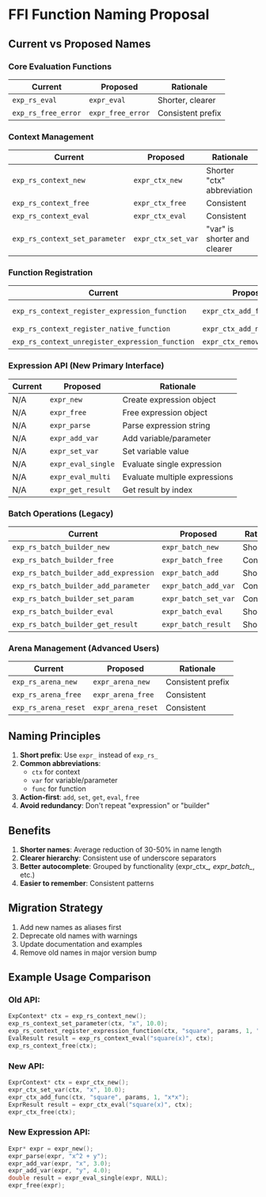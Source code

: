 # FFI Function Naming Proposal

## Current vs Proposed Names

### Core Evaluation Functions
| Current | Proposed | Rationale |
|---------|----------|-----------|
| `exp_rs_eval` | `expr_eval` | Shorter, clearer |
| `exp_rs_free_error` | `expr_free_error` | Consistent prefix |

### Context Management
| Current | Proposed | Rationale |
|---------|----------|-----------|
| `exp_rs_context_new` | `expr_ctx_new` | Shorter "ctx" abbreviation |
| `exp_rs_context_free` | `expr_ctx_free` | Consistent |
| `exp_rs_context_eval` | `expr_ctx_eval` | Consistent |
| `exp_rs_context_set_parameter` | `expr_ctx_set_var` | "var" is shorter and clearer |

### Function Registration
| Current | Proposed | Rationale |
|---------|----------|-----------|
| `exp_rs_context_register_expression_function` | `expr_ctx_add_func` | Much shorter |
| `exp_rs_context_register_native_function` | `expr_ctx_add_native_func` | Clearer |
| `exp_rs_context_unregister_expression_function` | `expr_ctx_remove_func` | Shorter |

### Expression API (New Primary Interface)
| Current | Proposed | Rationale |
|---------|----------|-----------|
| N/A | `expr_new` | Create expression object |
| N/A | `expr_free` | Free expression object |
| N/A | `expr_parse` | Parse expression string |
| N/A | `expr_add_var` | Add variable/parameter |
| N/A | `expr_set_var` | Set variable value |
| N/A | `expr_eval_single` | Evaluate single expression |
| N/A | `expr_eval_multi` | Evaluate multiple expressions |
| N/A | `expr_get_result` | Get result by index |

### Batch Operations (Legacy)
| Current | Proposed | Rationale |
|---------|----------|-----------|
| `exp_rs_batch_builder_new` | `expr_batch_new` | Shorter |
| `exp_rs_batch_builder_free` | `expr_batch_free` | Consistent |
| `exp_rs_batch_builder_add_expression` | `expr_batch_add` | Shorter |
| `exp_rs_batch_builder_add_parameter` | `expr_batch_add_var` | Consistent |
| `exp_rs_batch_builder_set_param` | `expr_batch_set_var` | Consistent |
| `exp_rs_batch_builder_eval` | `expr_batch_eval` | Shorter |
| `exp_rs_batch_builder_get_result` | `expr_batch_result` | Shorter |

### Arena Management (Advanced Users)
| Current | Proposed | Rationale |
|---------|----------|-----------|
| `exp_rs_arena_new` | `expr_arena_new` | Consistent prefix |
| `exp_rs_arena_free` | `expr_arena_free` | Consistent |
| `exp_rs_arena_reset` | `expr_arena_reset` | Consistent |

## Naming Principles

1. **Short prefix**: Use `expr_` instead of `exp_rs_`
2. **Common abbreviations**: 
   - `ctx` for context
   - `var` for variable/parameter
   - `func` for function
3. **Action-first**: `add`, `set`, `get`, `eval`, `free`
4. **Avoid redundancy**: Don't repeat "expression" or "builder"

## Benefits

1. **Shorter names**: Average reduction of 30-50% in name length
2. **Clearer hierarchy**: Consistent use of underscore separators
3. **Better autocomplete**: Grouped by functionality (expr_ctx_*, expr_batch_*, etc.)
4. **Easier to remember**: Consistent patterns

## Migration Strategy

1. Add new names as aliases first
2. Deprecate old names with warnings
3. Update documentation and examples
4. Remove old names in major version bump

## Example Usage Comparison

### Old API:
```c
ExpContext* ctx = exp_rs_context_new();
exp_rs_context_set_parameter(ctx, "x", 10.0);
exp_rs_context_register_expression_function(ctx, "square", params, 1, "x*x");
EvalResult result = exp_rs_context_eval("square(x)", ctx);
exp_rs_context_free(ctx);
```

### New API:
```c
ExprContext* ctx = expr_ctx_new();
expr_ctx_set_var(ctx, "x", 10.0);
expr_ctx_add_func(ctx, "square", params, 1, "x*x");
ExprResult result = expr_ctx_eval("square(x)", ctx);
expr_ctx_free(ctx);
```

### New Expression API:
```c
Expr* expr = expr_new();
expr_parse(expr, "x^2 + y");
expr_add_var(expr, "x", 3.0);
expr_add_var(expr, "y", 4.0);
double result = expr_eval_single(expr, NULL);
expr_free(expr);
```
